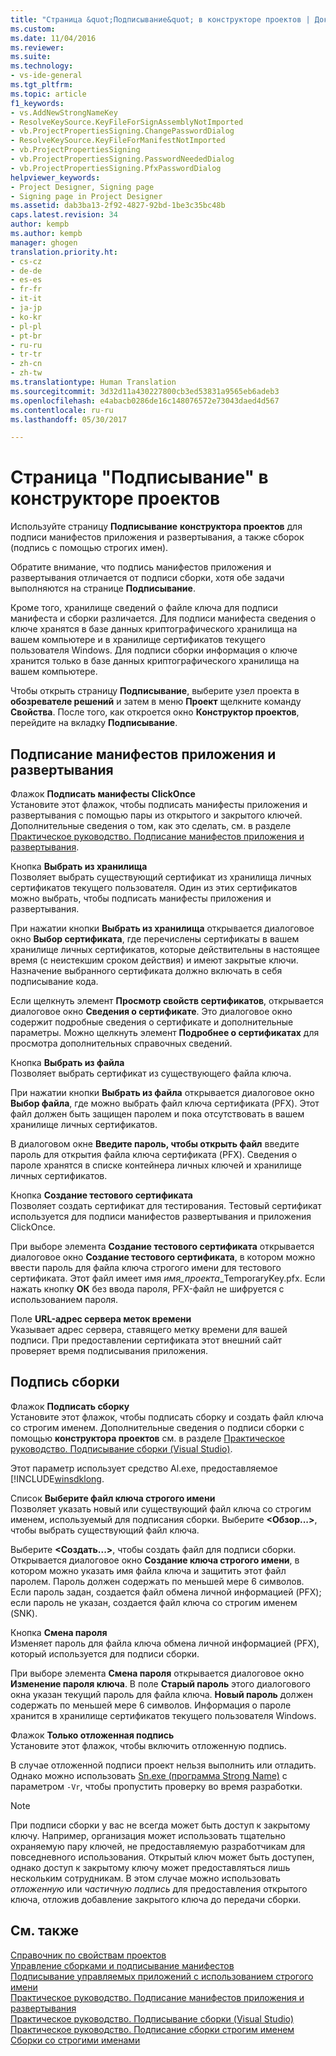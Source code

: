 ```yaml
---
title: "Страница &quot;Подписывание&quot; в конструкторе проектов | Документы Майкрософт"
ms.custom: 
ms.date: 11/04/2016
ms.reviewer: 
ms.suite: 
ms.technology:
- vs-ide-general
ms.tgt_pltfrm: 
ms.topic: article
f1_keywords:
- vs.AddNewStrongNameKey
- ResolveKeySource.KeyFileForSignAssemblyNotImported
- vb.ProjectPropertiesSigning.ChangePasswordDialog
- ResolveKeySource.KeyFileForManifestNotImported
- vb.ProjectPropertiesSigning
- vb.ProjectPropertiesSigning.PasswordNeededDialog
- vb.ProjectPropertiesSigning.PfxPasswordDialog
helpviewer_keywords:
- Project Designer, Signing page
- Signing page in Project Designer
ms.assetid: dab3ba13-2f92-4827-92bd-1be3c35bc48b
caps.latest.revision: 34
author: kempb
ms.author: kempb
manager: ghogen
translation.priority.ht:
- cs-cz
- de-de
- es-es
- fr-fr
- it-it
- ja-jp
- ko-kr
- pl-pl
- pt-br
- ru-ru
- tr-tr
- zh-cn
- zh-tw
ms.translationtype: Human Translation
ms.sourcegitcommit: 3d32d11a430227800cb3ed53831a9565eb6adeb3
ms.openlocfilehash: e4abacb0286de16c148076572e73043daed4d567
ms.contentlocale: ru-ru
ms.lasthandoff: 05/30/2017

---
```

# <a name="signing-page-project-designer"></a>Страница "Подписывание" в конструкторе проектов
Используйте страницу **Подписывание** **конструктора проектов** для подписи манифестов приложения и развертывания, а также сборок (подпись с помощью строгих имен).  
  
 Обратите внимание, что подпись манифестов приложения и развертывания отличается от подписи сборки, хотя обе задачи выполняются на странице **Подписывание**.  
  
 Кроме того, хранилище сведений о файле ключа для подписи манифеста и сборки различается. Для подписи манифеста сведения о ключе хранятся в базе данных криптографического хранилища на вашем компьютере и в хранилище сертификатов текущего пользователя Windows. Для подписи сборки информация о ключе хранится только в базе данных криптографического хранилища на вашем компьютере.  
  
 Чтобы открыть страницу **Подписывание**, выберите узел проекта в **обозревателе решений** и затем в меню **Проект** щелкните команду **Свойства**. После того, как откроется окно **Конструктор проектов**, перейдите на вкладку **Подписывание**.  
  
## <a name="application-and-deployment-manifest-signing"></a>Подписание манифестов приложения и развертывания  
 Флажок **Подписать манифесты ClickOnce**  
 Установите этот флажок, чтобы подписать манифесты приложения и развертывания с помощью пары из открытого и закрытого ключей. Дополнительные сведения о том, как это сделать, см. в разделе [Практическое руководство. Подписание манифестов приложения и развертывания](../../ide/how-to-sign-application-and-deployment-manifests.md).  
  
 Кнопка **Выбрать из хранилища**  
 Позволяет выбрать существующий сертификат из хранилища личных сертификатов текущего пользователя. Один из этих сертификатов можно выбрать, чтобы подписать манифесты приложения и развертывания.  
  
 При нажатии кнопки **Выбрать из хранилища** открывается диалоговое окно **Выбор сертификата**, где перечислены сертификаты в вашем хранилище личных сертификатов, которые действительны в настоящее время (с неистекшим сроком действия) и имеют закрытые ключи. Назначение выбранного сертификата должно включать в себя подписывание кода.  
  
 Если щелкнуть элемент **Просмотр свойств сертификатов**, открывается диалоговое окно **Сведения о сертификате**. Это диалоговое окно содержит подробные сведения о сертификате и дополнительные параметры. Можно щелкнуть элемент **Подробнее о сертификатах** для просмотра дополнительных справочных сведений.  
  
 Кнопка **Выбрать из файла**  
 Позволяет выбрать сертификат из существующего файла ключа.  
  
 При нажатии кнопки **Выбрать из файла** открывается диалоговое окно **Выбор файла**, где можно выбрать файл ключа сертификата (PFX). Этот файл должен быть защищен паролем и пока отсутствовать в вашем хранилище личных сертификатов.  
  
 В диалоговом окне **Введите пароль, чтобы открыть файл** введите пароль для открытия файла ключа сертификата (PFX). Сведения о пароле хранятся в списке контейнера личных ключей и хранилище личных сертификатов.  
  
 Кнопка **Создание тестового сертификата**  
 Позволяет создать сертификат для тестирования. Тестовый сертификат используется для подписи манифестов развертывания и приложения ClickOnce.  
  
 При выборе элемента **Создание тестового сертификата** открывается диалоговое окно **Создание тестового сертификата**, в котором можно ввести пароль для файла ключа строгого имени для тестового сертификата. Этот файл имеет имя *имя_проекта*_TemporaryKey.pfx. Если нажать кнопку **ОК** без ввода пароля, PFX-файл не шифруется с использованием пароля.  
  
 Поле **URL-адрес сервера меток времени**  
 Указывает адрес сервера, ставящего метку времени для вашей подписи. При предоставлении сертификата этот внешний сайт проверяет время подписывания приложения.  
  
## <a name="assembly-signing"></a>Подпись сборки  
 Флажок **Подписать сборку**  
 Установите этот флажок, чтобы подписать сборку и создать файл ключа со строгим именем. Дополнительные сведения о подписи сборки с помощью **конструктора проектов** см. в разделе [Практическое руководство. Подписывание сборки (Visual Studio)](http://msdn.microsoft.com/en-us/f468a7d3-234c-4353-924d-8e0ae5896564).  
  
 Этот параметр использует средство Al.exe, предоставляемое [!INCLUDE[winsdklong](/dotnet/framework/app-domains/how-to-sign-an-assembly-with-a-strong-name).  
  
 Список **Выберите файл ключа строгого имени**  
 Позволяет указать новый или существующий файл ключа со строгим именем, используемый для подписания сборки. Выберите **\<Обзор...>**, чтобы выбрать существующий файл ключа.  
  
 Выберите **\<Создать...>**, чтобы создать файл для подписи сборки. Открывается диалоговое окно **Создание ключа строгого имени**, в котором можно указать имя файла ключа и защитить этот файл паролем. Пароль должен содержать по меньшей мере 6 символов. Если пароль задан, создается файл обмена личной информацией (PFX); если пароль не указан, создается файл ключа со строгим именем (SNK).  
  
 Кнопка **Смена пароля**  
 Изменяет пароль для файла ключа обмена личной информацией (PFX), который используется для подписи сборки.  
  
 При выборе элемента **Смена пароля** открывается диалоговое окно **Изменение пароля ключа**. В поле **Старый пароль** этого диалогового окна указан текущий пароль для файла ключа. **Новый пароль** должен содержать по меньшей мере 6 символов. Информация о пароле хранится в хранилище сертификатов текущего пользователя Windows.  
  
 Флажок **Только отложенная подпись**  
 Установите этот флажок, чтобы включить отложенную подпись.  
  
 В случае отложенной подписи проект нельзя выполнить или отладить. Однако можно использовать [Sn.exe (программа Strong Name)](/dotnet/framework/tools/sn-exe-strong-name-tool) с параметром `-Vr`, чтобы пропустить проверку во время разработки.  
  
> [!NOTE]
>  При подписи сборки у вас не всегда может быть доступ к закрытому ключу. Например, организация может использовать тщательно охраняемую пару ключей, не предоставляемую разработчикам для повседневного использования. Открытый ключ может быть доступен, однако доступ к закрытому ключу может предоставляться лишь нескольким сотрудникам. В этом случае можно использовать *отложенную* или *частичную подпись* для предоставления открытого ключа, отложив добавление закрытого ключа до передачи сборки.  
  
## <a name="see-also"></a>См. также  
 [Справочник по свойствам проектов](../../ide/reference/project-properties-reference.md)   
 [Управление сборками и подписывание манифестов](../../ide/managing-assembly-and-manifest-signing.md)   
 [Подписывание управляемых приложений с использованием строгого имени](http://msdn.microsoft.com/en-us/5fef3490-c519-4363-94fd-8b1ad260dab5)   
 [Практическое руководство. Подписание манифестов приложения и развертывания](../../ide/how-to-sign-application-and-deployment-manifests.md)   
 [Практическое руководство. Подписывание сборки (Visual Studio)](http://msdn.microsoft.com/en-us/f468a7d3-234c-4353-924d-8e0ae5896564)   
 [Практическое руководство. Подписание сборки строгим именем](/dotnet/framework/app-domains/how-to-sign-an-assembly-with-a-strong-name)   
 [Сборки со строгими именами](http://msdn.microsoft.com/Library/d4a80263-f3e0-4d81-9b61-f0cbeae3797b)
